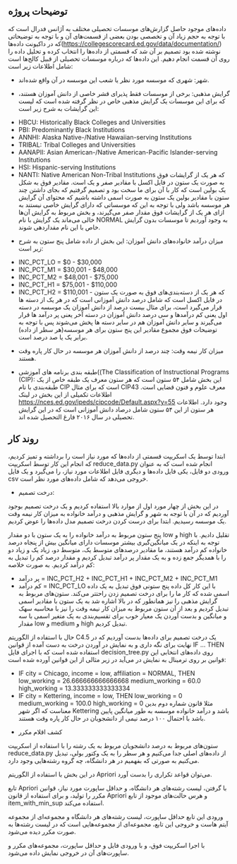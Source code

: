 توضیحات پروژه
-------------

داده‌های موجود حاصل گزارش‌های موسسات تحصیلی مختلف به آژانس فدرال است که با توجه به حجم زیاد آن و تخصصی بودن بعضی از قسمت‌های آن و با توجه به توضیحاتی که در داکیونت داده‌ها(https://collegescorecard.ed.gov/data/documentation/) نوشته شده بود تصمیم بر آن شد که قسمتی از داده‌ها را انتخاب کرده و تحلیل داده را روی آن قسمت انجام دهیم. این داده‌ها که درباره موسسات تحصیلی از قبیل کالج‌ها است شامل اطلاعات زیر است:

* شهر: شهری که موسسه مورد نظر یا شعب این موسسه در آن واقع شده‌اند.

* گرایش مذهبی: برخی از موسسات فقط پذیرای قشر خاصی از دانش آموزان هستند، که برای این موسسات یک گرایش مذهبی خاص در نظر گرفته شده است که لیست این گرایشات به شرح زیر است:
- HBCU: Historically Black Colleges and Universities
- PBI: Predominantly Black Institutions
- ANNHI: Alaska Native-/Native Hawaiian-serving Institutions
- TRIBAL: Tribal Colleges and Universities
- AANAPII: Asian American-/Native American-Pacific Islander-serving Institutions
- HSI: Hispanic-serving Institutions
- NANTI: Native American Non-Tribal Institutions
که هر یک از گرایشات فوق به صورت یک ستون در فایل اکسل با مقادیر صفر و یک است. مقادیر فوق به شکل یک بولین است که کار با آن برای ما سخت بود و تصمیم گرفتیم که بجای داشتن چند ستون با مقادیر بولین یک ستون به صورت اسمی داشته باشیم که محتوای آن گرایش هر موسسه باشد ولی با توجه به این که موسساتی که دارای گرایش خاصی نیستند به ازای هر یک از گرایشات فوق مقدار صفر می‌گیرند،‌ و بخش مربوط به گرایش آن‌ها خالی می‌ماند یک گرایش با نام NORMAL به وجود آوردیم تا موسسات بدون گرایش خاص با این نام مقداردهی شوند.

* میزان درآمد خانواده‌های دانش آموزان: این بخش از داده شامل پنج ستون به شرح زیر است:
- INC_PCT_LO = $0 - $30,000
- INC_PCT_M1 = $30,001 - $48,000
- INC_PCT_M2 = $48,001 - $75,000
- INC_PCT_H1 = $75,001 - $110,000
- INC_PCT_H2 = $110,001 - 
که هر یک از دسته‌بندی‌های فوق به صورت یک ستون در فایل اکسل است که شامل درصد دانش‌ آموزانی است که در هر یک از دسته ها قرار می‌گیرد است، برای مثال بیست درصد از دانش آموزان یک موسسه در دسته اول یعنی کم درآمد‌ها و سی درصد دانش آموزان در دسته آخر یعنی پر درآمد ها قرار می‌گیرند و سایر دانش آموزان هم در سایر دسته ها پخش می‌شوند پس با توجه به توضیحات فوق مجموع مقادیر این پنج ستون برای هر موسسه(هر سطر از داده) برابر یک یا صد درصد است.

* میزان کار نیمه وقت: چند درصد از دانش آموزان هر موسسه در حال کار پاره وقت هستند.

* طبقه بندی برنامه های آموزشی((The Classification of Instructional Programs (CIP): این بخش شامل ۵۴ ستون است که هر ستون معرف یک طبقه خاص از یک طبقه‌بندی با نام CIP است که برای مثال CIP43 معرف علوم و فنون قضایی است. اطلاعات تکمیلی از این بخش در لینک https://nces.ed.gov/ipeds/cipcode/Default.aspx?y=55 وجود دارد. اطلاعات هر ستون از این ۵۴ ستون شامل درصاد دانش آموزانی است که در این گرایش تحصیلی در سال ۲۰۱۶ فارغ التحصیل شده اند.


روند کار
---------

ابتدا توسط یک اسکریپت قسمتی از داده‌ها که مورد نیاز است را برداشته و تمیز کردیم، که انجام این کار توسط اسکریپت reduce_data.py انجام شده است که به عنوان ورودی دو فایل، یکی فایل داده‌ها و دیگری فایل اطلاعات مورد نیاز،‌ را می‌گیرد و یک فایل csv خروجی می‌دهد که شامل داده‌های مورد نظر است.

* درخت تصمیم:

در این بخش از چهار مورد اول از موارد بالا استفاده کردیم و یک درخت تصمیم بوجود آوردیم که در آن با توجه به شهر و گرایش مذهبی و درآمد خانواده به میزان کار نیمه وقت یک موسسه رسیدیم.
ابتدا برای درست کردن درخت تصمیم مدل داده‌ها را عوض کردیم.

پنج ستون مربوط به درآمد خانواده را به یک ستون با دو مقدار low و high تقلیل دادیم. با توجه به اینکه در یک میانگین‌گیری بیشتر موسسات دارای میانگین بیش از پنجاه درصد خانواده کم درآمد هستند، ما مقادیر درصد‌های متوسط یک،‌ متوسط دو، زیاد یک و زیاد دو را با همدیگر جمع زده و به یک مقدار پر درآمد تبدیل کردیم و مقدار درصد کم را تبدیل به کم درآمد کردیم. به صورت خلاصه:
- پر درآمد = INC_PCT_H2 + INC_PCT_H1 + INC_PCT_M2 + INC_PCT_M1
- کم درآمد = INC_PCT_LO
با این کار کل داده پنج ستونی فوق تبدیل به یک داده اسمی شده که کار ما را برای درخت تصمیم زدن راحتتر می‌کند.
ستون‌های مربوط به گرایش مذهبی را نیز همانطور که در بالا اشاره شد به یک ستون با مقادیر اسمی تبدیل کردیم و بعد از آن ستون مربوط به میزان کار نیمه وقت را نیز با محاسبه سهک و میانگین و بدست آوردن یک معیار خوب برای تقسیم‌بندی به یک متغیر اسمی با سه مقدار low و medium و high تبدیل کردیم.

حال با استفاده از الگوریتم C4.5 یک درخت تصمیم برای داده‌ها بدست آوردیم که در نهایت برای نگه داری و به نمایش در آوردن درخت به دست آمده از قوانین IF ... THEN استفاده شده است که با اجرای فایل decision_tree.py روی داده‌های انتخابی این قوانین بر روی ترمینال به نمایش در می‌آید در زیر مثالی از این قوانین آورده شده است:
- IF  city = Chicago, income = low, affiliation = NORMAL, THEN low_working = 26.666666666666668 medium_working = 60.0 high_working = 13.333333333333334
- IF  city = Kettering, income = low, THEN low_working = 0 medium_working = 100.0 high_working = 0
مثلا قانون شماره دوم بدین معناست که اگر شهر Kettering باشد و درآمد خانواده موسسه به طور میانگین پایین باشد با احتمال ۱۰۰ درصد نیمی از دانشجویان در حال کار پاره وقت هستند.


* کشف اقلام مکرر

ستون‌های مربوط به درصد دانشجویان مربوط به یک رشته را با استفاده از اسکریپت reduce_data.py از داده‌های اصلی جدا می‌کنیم و هر سطر را به یک وکتور بولی، تبدیل می‌کنیم به صورتی که بفهمیم در هر دانشگاه، چه گروه رشته‌هایی وجود دارد.

در این بخش با استفاده از الگوریتم Apriori می‌توان قواعد تکراری را بدست آورد.


تابع Apriori با گرفتن، لیست رشته‌های هر دانشگاه، و حداقل ساپورت مورد نیاز، قوانین مکرر را تولید، و برای استفاده از قانون Apriori و هرس حالت‌های موجود از تابع item_with_min_sup استفاده می‌کند.

ورودی این تابع حداقل ساپورت، لیست رشته‌های هر دانشگاه و مجموعه‌ای از مجموعه آیتم هاست و خروجی این تابع، مجموعه‌ای از مجموعه‌هایی است که در لیست رشته‌ها به صورت مکرر دیده می‌شود.


با اجرا اسکریپت فوق، و با ورودی فایل و حداقل ساپورت، مجموعه‌های مکرر و ساپورت‌های آن در خروجی نمایش داده می‌شود.

